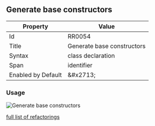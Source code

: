## Generate base constructors

| Property | Value |
| -------- | ----- |
| Id | RR0054 |
| Title | Generate base constructors |
| Syntax | class declaration |
| Span | identifier |
| Enabled by Default | &\#x2713; |

### Usage

![Generate base constructors](../../images/refactorings/GenerateBaseConstructors.png)

[full list of refactorings](Refactorings.md)